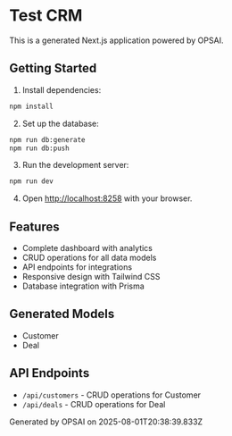 # Test CRM

This is a generated Next.js application powered by OPSAI.

## Getting Started

1. Install dependencies:
```bash
npm install
```

2. Set up the database:
```bash
npm run db:generate
npm run db:push
```

3. Run the development server:
```bash
npm run dev
```

4. Open [http://localhost:8258](http://localhost:8258) with your browser.

## Features

- Complete dashboard with analytics
- CRUD operations for all data models
- API endpoints for integrations
- Responsive design with Tailwind CSS
- Database integration with Prisma

## Generated Models

- Customer
- Deal

## API Endpoints

- `/api/customers` - CRUD operations for Customer
- `/api/deals` - CRUD operations for Deal

Generated by OPSAI on 2025-08-01T20:38:39.833Z
